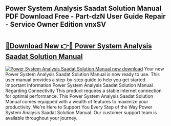 ## Power System Analysis Saadat Solution Manual PDF Download Free - Part-dzN User Guide Repair - Service Owner Edition vnxSV

# <h2><a href="http://bc71378.oget.top/?id=Power+System+Analysis+Saadat+Solution+Manual">🔗Download New 👉🔴 Power System Analysis Saadat Solution Manual</a></h2>

[![Power System Analysis Saadat Solution Manual new download](https://i.imgur.com/5g1atiW.png)](http://bc71378.oget.top/?id=Power+System+Analysis+Saadat+Solution+Manual)
Your new Power System Analysis Saadat Solution Manual is now ready to use. This user manual provides a step-by-step guide to help you get started. Important Information Power System Analysis Saadat Solution Manual Regarding Connectivity This product requires a stable internet connection for optimal performance. This Power System Analysis Saadat Solution Manual comes equipped with a wealth of features to maximize your productivity. We're Here to Support You Every Step of the Way Power System Analysis Saadat Solution Manual. Our customer support team is available throughout your journey.
